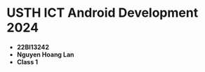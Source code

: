 USTH ICT Android Development 2024
========================================

* **22BI13242**
* **Nguyen Hoang Lan**
* **Class 1**
